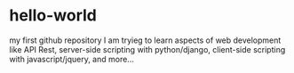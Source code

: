 # hello-world
my first github repository
I am tryieg to learn aspects of web development like API Rest, server-side scripting with python/django, client-side scripting with javascript/jquery, and more...
